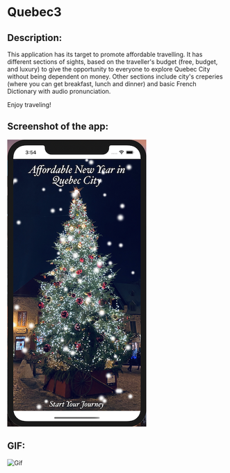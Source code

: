 # Quebec3

## Description:

This application has its target to promote affordable travelling. It has different sections of sights, based on the traveller's budget (free, budget, and luxury) to give the opportunity to everyone to explore Quebec City without being dependent on money. Other sections include city's creperies (where you can get breakfast, lunch and dinner) and basic French Dictionary with audio pronunciation. 

Enjoy traveling!

## Screenshot of the app:

![login screen cropped](Assets/loginscreencropped.png)

## GIF:

![Gif](Assets/New-Year-in-Quebec-City.gif)
